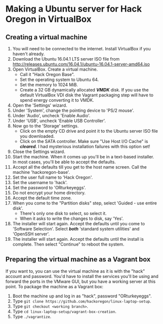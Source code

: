 # Making a Ubuntu server for Hack Oregon in VirtualBox

## Creating a virtual machine
1. You will need to be connected to the internet. Install VirtualBox if you haven't already.
2. Download the Ubuntu 16.04.1 LTS server ISO file from http://releases.ubuntu.com/16.04.1/ubuntu-16.04.1-server-amd64.iso
3. Open VirtualBox. Create a virtual machine.
    * Call it "Hack Oregon Base".
    * Set the operating system to Ubuntu 64.
    * Set the memory to 1024 MiB.
    * Create a 32 GB dynamically allocated ***VMDK*** disk. If you use the default VirtualBox VDI disk the Vagrant packaging step will have to spend energy converting it to VMDK.
4. Open the 'Settings' wizard.
5. Under 'System', change the pointing device to 'PS/2 mouse'.
6. Under 'Audio', uncheck 'Enable Audio'.
7. Under 'USB', uncheck 'Enable USB Controller'.
8. Now go to the 'Storage' settings.
    * Click on the empty CD drive and point it to the Ubuntu server ISO file you downloaded.
    * Click on the SATA controller. Make sure "Use Host I/O Cache" is ***cleared***. I had mysterious installation failures with this option set!
9. Close the Settings wizard.
10. Start the machine. When it comes up you'll be in a text-based installer. In most cases, you'll be able to accept the defaults.
11. Accept all the defaults till you get to the host name screen. Call the machine 'hackoregon-base'.
12. Set the user full name to 'Hack Oregon'.
13. Set the username to 'hack'.
14. Set the password to 'ORturkeyeggs'.
15. Do not encrypt your home directory.
16. Accept the default time zone.
16. When you come to the "Partition disks" step, select 'Guided - use entire disk'.
    * There's only one disk to select, so select it.
    * When it asks to write the changes to disk, say 'Yes'.
17. The installer will start again. Accept the defaults until you come to 'Software Selection'. Select ***both*** 'standard system utilities' and 'OpenSSH server'.
18. The installer will start again. Accept the defaults until the install is complete. Then select "Continue" to reboot the system.

## Preparing the virtual machine as a Vagrant box
If you want to, you can use the virtual machine as it is with the "hack" account and password. You'd have to install the services you'll be using and forward the ports in the VMware GUI, but you have a working server at this point. To package the machine as a Vagrant box:

1. Boot the machine up and log in as "hack", password "ORturkeyeggs".
2. Type `git clone https://github.com/hackoregon/linux-laptop-setup`.
3. Type `git checkout <working branch>`.
4. Type `cd linux-laptop-setup/vagrant-box-creation`.
5. Type `./vagrantize`.
